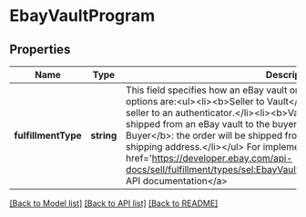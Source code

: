 # EbayVaultProgram

## Properties
Name | Type | Description | Notes
------------ | ------------- | ------------- | -------------
**fulfillmentType** | **string** | This field specifies how an eBay vault order will be fulfilled. Supported options are:&lt;ul&gt;&lt;li&gt;&lt;b&gt;Seller to Vault&lt;/b&gt;: the order will be shipped by the seller to an authenticator.&lt;/li&gt;&lt;li&gt;&lt;b&gt;Vault to Vault&lt;/b&gt;: the order will be shipped from an eBay vault to the buyer&#x27;s vault.&lt;/li&gt;&lt;li&gt;&lt;b&gt;Vault to Buyer&lt;/b&gt;: the order will be shipped from an eBay vault to the buyer&#x27;s shipping address.&lt;/li&gt;&lt;/ul&gt; For implementation help, refer to &lt;a href&#x3D;&#x27;https://developer.ebay.com/api-docs/sell/fulfillment/types/sel:EbayVaultFulfillmentTypeEnum&#x27;&gt;eBay API documentation&lt;/a&gt; | [optional] 

[[Back to Model list]](../../README.md#documentation-for-models) [[Back to API list]](../../README.md#documentation-for-api-endpoints) [[Back to README]](../../README.md)

